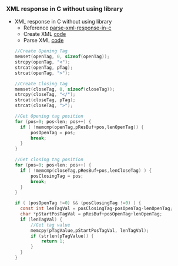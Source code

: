 ### XML response in C without using library
* XML response in C without using library
    * Reference [parse-xml-response-in-c](https://aticleworld.com/parse-xml-response-in-c/) 
    * Create XML [code](https://github.com/csbyun-data/C-Pro/blob/main/chap03/XML/Create_XML_ex1.c)
    * Parse XML [code](https://github.com/csbyun-data/C-Pro/blob/main/chap03/XML/Parse_XML_ex1.c)
    ```c
    //Create Opening Tag
    memset(openTag, 0, sizeof(openTag));
    strcpy(openTag, "<");
    strcat(openTag, pTag);
    strcat(openTag, ">");
  
    //Create Closing tag
    memset(closeTag, 0, sizeof(closeTag));
    strcpy(closeTag, "</");
    strcat(closeTag, pTag);
    strcat(closeTag, ">");
    ```
    ```c
    //Get Opening tag position
    for (pos=0; pos<len; pos++) {
      if ( !memcmp(openTag,pResBuf+pos,lenOpenTag)) {
          posOpenTag = pos;
          break;
      }
    }
  
    //Get closing tag position
    for (pos=0; pos<len; pos++) {
      if ( !memcmp(closeTag,pResBuf+pos,lenCloseTag) ) {
          posClosingTag = pos;
          break;
      }
    }
    ```
    ```c
    if ( (posOpenTag !=0) && (posClosingTag !=0) ) {
      const int lenTagVal = posClosingTag-posOpenTag-lenOpenTag;
      char *pStartPosTagVal = pResBuf+posOpenTag+lenOpenTag;
      if (lenTagVal) {
          //Get tag value
          memcpy(pTagValue,pStartPosTagVal, lenTagVal);
          if (strlen(pTagValue)) {
              return 1;
          }
      }
    }
    ```
